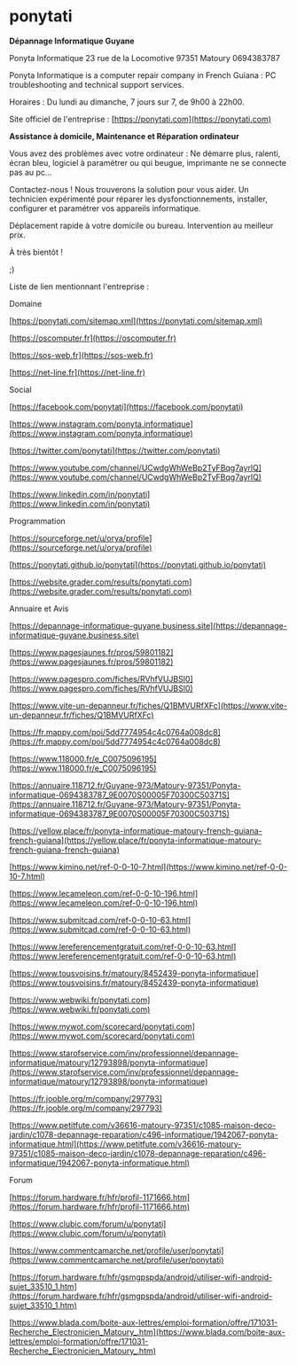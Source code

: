 # ponytati
**Dépannage Informatique Guyane**


Ponyta Informatique
23 rue de la Locomotive 97351 Matoury
0694383787


Ponyta Informatique is a computer repair company in French Guiana : PC troubleshooting and technical support services.

Horaires : Du lundi au dimanche, 7 jours sur 7, de 9h00 à 22h00.

Site officiel de l'entreprise : [https://ponytati.com](https://ponytati.com)

**Assistance à domicile, Maintenance et Réparation ordinateur**

Vous avez des problèmes avec votre ordinateur :
Ne démarre plus, ralenti, écran bleu, logiciel à paramétrer ou qui beugue, imprimante ne se connecte pas au pc...

Contactez-nous ! Nous trouverons la solution pour vous aider.
Un technicien expérimenté pour réparer les dysfonctionnements, installer, configurer et paramétrer vos appareils informatique.

Déplacement rapide à votre domicile ou bureau. Intervention au meilleur prix.

À très bientôt !

;)

Liste de lien mentionnant l'entreprise :

Domaine

[https://ponytati.com/sitemap.xml](https://ponytati.com/sitemap.xml)

[https://oscomputer.fr](https://oscomputer.fr)

[https://sos-web.fr](https://sos-web.fr)

[https://net-line.fr](https://net-line.fr)

Social

[https://facebook.com/ponytati](https://facebook.com/ponytati)

[https://www.instagram.com/ponyta.informatique](https://www.instagram.com/ponyta.informatique)

[https://twitter.com/ponytati](https://twitter.com/ponytati)

[https://www.youtube.com/channel/UCwdgWhWeBp2TyFBqg7ayrlQ](https://www.youtube.com/channel/UCwdgWhWeBp2TyFBqg7ayrlQ)

[https://www.linkedin.com/in/ponytati](https://www.linkedin.com/in/ponytati)


Programmation

[https://sourceforge.net/u/orya/profile](https://sourceforge.net/u/orya/profile)

[https://ponytati.github.io/ponytati](https://ponytati.github.io/ponytati)

[https://website.grader.com/results/ponytati.com](https://website.grader.com/results/ponytati.com)


Annuaire et Avis

[https://depannage-informatique-guyane.business.site](https://depannage-informatique-guyane.business.site)

[https://www.pagesjaunes.fr/pros/59801182](https://www.pagesjaunes.fr/pros/59801182)

[https://www.pagespro.com/fiches/RVhfVUJBSl0](https://www.pagespro.com/fiches/RVhfVUJBSl0)

[https://www.vite-un-depanneur.fr/fiches/Q1BMVURfXFc](https://www.vite-un-depanneur.fr/fiches/Q1BMVURfXFc)

[https://fr.mappy.com/poi/5dd7774954c4c0764a008dc8](https://fr.mappy.com/poi/5dd7774954c4c0764a008dc8)

[https://www.118000.fr/e_C0075096195](https://www.118000.fr/e_C0075096195)

[https://annuaire.118712.fr/Guyane-973/Matoury-97351/Ponyta-informatique-0694383787_9E0070S00005F70300C50371S](https://annuaire.118712.fr/Guyane-973/Matoury-97351/Ponyta-informatique-0694383787_9E0070S00005F70300C50371S)

[https://yellow.place/fr/ponyta-informatique-matoury-french-guiana-french-guiana](https://yellow.place/fr/ponyta-informatique-matoury-french-guiana-french-guiana)

[https://www.kimino.net/ref-0-0-10-7.html](https://www.kimino.net/ref-0-0-10-7.html)

[https://www.lecameleon.com/ref-0-0-10-196.html](https://www.lecameleon.com/ref-0-0-10-196.html)

[https://www.submitcad.com/ref-0-0-10-63.html](https://www.submitcad.com/ref-0-0-10-63.html)

[https://www.lereferencementgratuit.com/ref-0-0-10-63.html](https://www.lereferencementgratuit.com/ref-0-0-10-63.html)

[https://www.tousvoisins.fr/matoury/8452439-ponyta-informatique](https://www.tousvoisins.fr/matoury/8452439-ponyta-informatique)

[https://www.webwiki.fr/ponytati.com](https://www.webwiki.fr/ponytati.com)

[https://www.mywot.com/scorecard/ponytati.com](https://www.mywot.com/scorecard/ponytati.com)

[https://www.starofservice.com/inv/professionnel/depannage-informatique/matoury/12793898/ponyta-informatique](https://www.starofservice.com/inv/professionnel/depannage-informatique/matoury/12793898/ponyta-informatique)

[https://fr.jooble.org/m/company/297793](https://fr.jooble.org/m/company/297793)

[https://www.petitfute.com/v36616-matoury-97351/c1085-maison-deco-jardin/c1078-depannage-reparation/c496-informatique/1942067-ponyta-informatique.html](https://www.petitfute.com/v36616-matoury-97351/c1085-maison-deco-jardin/c1078-depannage-reparation/c496-informatique/1942067-ponyta-informatique.html)

Forum

[https://forum.hardware.fr/hfr/profil-1171666.htm](https://forum.hardware.fr/hfr/profil-1171666.htm)

[https://www.clubic.com/forum/u/ponytati](https://www.clubic.com/forum/u/ponytati)

[https://www.commentcamarche.net/profile/user/ponytati](https://www.commentcamarche.net/profile/user/ponytati)

[https://forum.hardware.fr/hfr/gsmgpspda/android/utiliser-wifi-android-sujet_33510_1.htm](https://forum.hardware.fr/hfr/gsmgpspda/android/utiliser-wifi-android-sujet_33510_1.htm)

[https://www.blada.com/boite-aux-lettres/emploi-formation/offre/171031-Recherche_Electronicien_Matoury_.htm](https://www.blada.com/boite-aux-lettres/emploi-formation/offre/171031-Recherche_Electronicien_Matoury_.htm)
